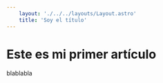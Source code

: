 ```yaml
---
    layout: './../../layouts/Layout.astro'
    title: 'Soy el título'
---
```


# Este es mi primer artículo
blablabla